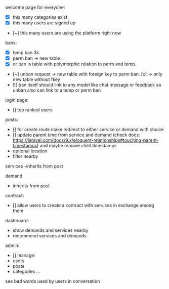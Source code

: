 welcome page for everyone:
- [x] this many categories exist
- [x] this many users are signed up
- [~] this many users are using the platform right now

bans:
- [x] temp ban 3x.
- [x] perm ban -> new table .
- [x] or ban is table with polymorphic relation to perm and temp.
- [~] unban request -> new table with foreign key to perm ban. [x] -> only new table without fkey
- ![] ban itself should link to any model like chat message or feedback so unban also can link to a temp or perm ban

login page:
- [] top ranked users

posts:
- [] for create route make redirect to either service or demand with choice
- [] update parent time from service and demand (check docs: https://laravel.com/docs/9.x/eloquent-relationships#touching-parent-timestamps) and maybe remove child timestamps
- optional location
- filter nearby

services
-inherits from post

demand
- inherits from post

contract:
- [] allow users to create a contract with services in exchange among them

dashboard:
- show demands and services nearby
- recommend services and demands

admin:
- [] manage:
- users
- posts
- categories
...

see bad words used by users in conversation
